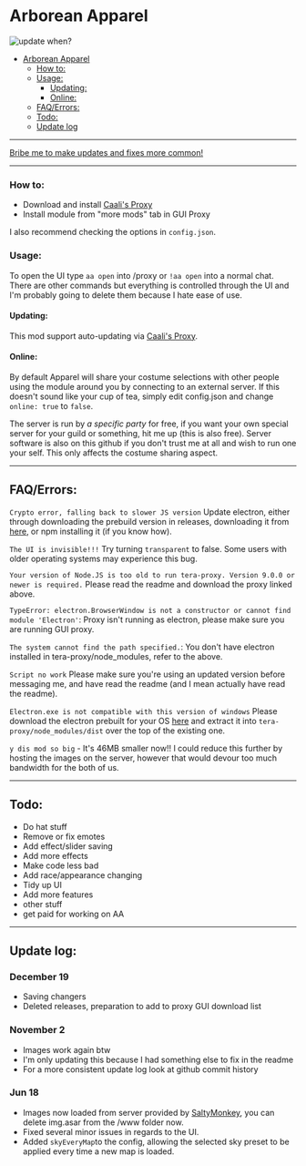 # Arborean Apparel


![<sub>update when?</sub>](https://i.imgur.com/YNBcrI5.pngg)


- [Arborean Apparel](#arborean-apparel)
    - [How to:](#how-to)
    - [Usage:](#usage)
      - [Updating:](#updating)
      - [Online:](#online)
  - [FAQ/Errors:](#faqerrors)
  - [Todo:](#todo)
  - [Update log](#update-log)




***
[Bribe me to make updates and fixes more common!](https://Ko-fi.com/xiphion)
***
### How to:

- Download and install [Caali's Proxy](https://discord.gg/dUNDDtw)
- Install module from "more mods" tab in GUI Proxy

I also recommend checking the options in `config.json`.

### Usage:
To open the UI type `aa open` into /proxy or `!aa open` into a normal chat. There are other commands but everything is controlled through the UI and I'm probably going to delete them because I hate ease of use.

#### Updating:
This mod support auto-updating via [Caali's Proxy](https://discord.gg/dUNDDtw). 

#### Online:
By default Apparel will share your costume selections with other people using the module around you by connecting to an external server. If this doesn't sound like your cup of tea, simply edit config.json and change `online: true` to `false`.

The server is run by *a specific party* for free, if you want your own special server for your guild or something, hit me up (this is also free). Server software is also on this github if you don't trust me at all and wish to run one your self. This only affects the costume sharing aspect.
****
## FAQ/Errors: 

`Crypto error, falling back to slower JS version` Update electron, either through downloading the prebuild version in releases, downloading it from [here](https://github.com/electron/electron/releases), or npm installing it (if you know how).

`The UI is invisible!!!` Try turning `transparent` to false. Some users with older operating systems may experience this bug.

`Your version of Node.JS is too old to run tera-proxy. Version 9.0.0 or newer is required.` Please read the readme and download the proxy linked above.

`TypeError: electron.BrowserWindow is not a constructor or cannot find module 'Electron'`: Proxy isn't running as electron, please make sure you are running GUI proxy.

`The system cannot find the path specified.`: You don't have electron installed in tera-proxy/node_modules, refer to the above.

`Script no work` Please make sure you're using an updated version before messaging me, and have read the readme (and I mean actually have read the readme).

`Electron.exe is not compatible with this version of windows` Please download the electron prebuilt for your OS [here](https://github.com/electron/electron/releases) and extract it into `tera-proxy/node_modules/dist` over the top of the existing one.

`y dis mod so big`  - It's 46MB smaller now!! I could reduce this further by hosting the images on the server, however that would devour too much bandwidth for the both of us.
***
## Todo:
- Do hat stuff
- Remove or fix emotes
- Add effect/slider saving
- Add more effects
- Make code less bad
- Add race/appearance changing
- Tidy up UI
- Add more features 
- other stuff
- get paid for working on AA
 ***
 
## Update log:

### December 19
- Saving changers
- Deleted releases, preparation to add to proxy GUI download list
### November 2
- Images work again btw
- I'm only updating this because I had something else to fix in the readme
- For a more consistent update log look at github commit history 
### Jun 18
- Images now loaded from server provided by [SaltyMonkey](https://github.com/SaltyMonkey/), you can delete img.asar from the /www folder now.
- Fixed several minor issues in regards to the UI.
- Added `skyEveryMap`to the config, allowing the selected sky preset to be applied every time a new map is loaded.
